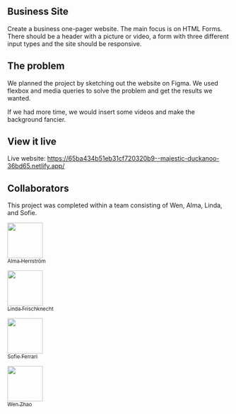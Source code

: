 ## Business Site

Create a business one-pager website. The main focus is on HTML Forms.
There should be a header with a picture or video, a form with three different input types and the site should be responsive.

## The problem

We planned the project by sketching out the website on Figma. We used flexbox and media queries to solve the problem and get the results we wanted.

If we had more time, we would insert some videos and make the background fancier.

## View it live

Live website: https://65ba434b51eb31cf720320b9--majestic-duckanoo-36bd65.netlify.app/

## Collaborators
This project was completed within a team consisting of Wen, Alma, Linda, and Sofie.

[<img src="https://github.com/almaherris.png" width="80px;"/><br /><sub>Alma Herrström</sub>](https://github.com/almaherris)

[<img src="https://github.com/linda-f.png" width="80px;"/><br /><sub>Linda Frischknecht</sub>](https://github.com/linda-f)

[<img src="https://github.com/SofieFerrari.png" width="80px;"/><br /><sub>Sofie Ferrari</sub>](https://github.com/SofieFerrari)

[<img src="https://github.com/wwenzz.png" width="80px;"/><br /><sub>Wen Zhao</sub>](https://github.com/wwenzz)


